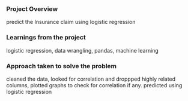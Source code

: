 ### Project Overview

 predict the Insurance claim using logistic regression


### Learnings from the project

 logistic regression, data wrangling, pandas, machine learning


### Approach taken to solve the problem

 cleaned the data, looked for correlation and droppped highly related columns, plotted graphs to check for correlation if any.
predicted using logistic regression


